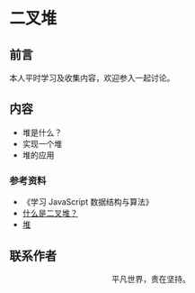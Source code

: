 # 二叉堆

## 前言

本人平时学习及收集内容，欢迎参入一起讨论。

## 内容

- 堆是什么？
- 实现一个堆
- 堆的应用

### 参考资料

- 《学习 JavaScript 数据结构与算法》
- [什么是二叉堆？](https://mp.weixin.qq.com/s/En9p_zPRWpEFVZvbwdaJAA)
- [堆](http://www.conardli.top/docs/dataStructure/%E5%A0%86/%E5%A0%86.html)

## 联系作者

<div align="center">
    <p>
        平凡世界，贵在坚持。
    </p>
    <img :src="$withBase('/about/contact.png')" />
</div>
